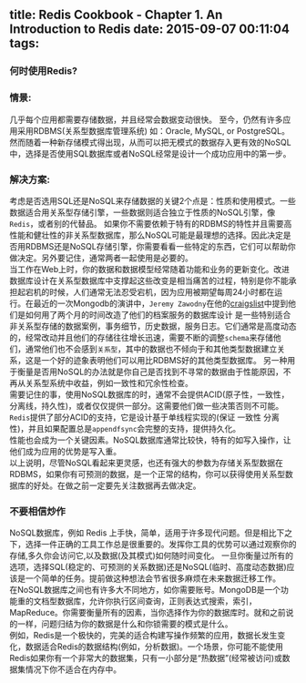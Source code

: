 title: Redis Cookbook - Chapter 1. An Introduction to Redis
date: 2015-09-07 00:11:04
tags:
---

### 何时使用Redis?

### 情景:  
  几乎每个应用都需要存储数据，并且经常会数据变动很快。 至今，仍然有许多应用采用RDBMS(关系型数据库管理系统) 如：Oracle, MySQL, or PostgreSQL。然而随着一种新存储模式得出现，从而可以把无模式的数据存入更有效的NoSQL中，选择是否使用SQL数据库或者NoSQL经常是设计一个成功应用中的第一步。

### 解决方案:  
  考虑是否选用SQL还是NoSQL来存储数据的关键2个点是：性质和使用模式。一些数据适合用关系型存储引擎，一些数据则适合独立于性质的NoSQL引擎，像`Redis`，或者别的代替品。  如果你不需要依赖于特有的RDBMS的特性并且需要高性能和健壮性的非关系型数据库，那么NoSQL可能是最理想的选择。因此决定是否用RDBMS还是NoSQL存储引擎，你需要看看一些特定的东西，它们可以帮助你做决定。另外要记住，通常两者一起使用是必要的。  
  当工作在Web上时，你的数据和数据模型经常随着功能和业务的更新变化。改进数据库设计在关系型数据库中支撑起这些改变是相当痛苦的过程，特别是你不能承担起宕机的时候，人们通常无法忍受宕机，因为应用被期望每周24小时都在运行。在最近的一次Mongodb的演讲中，`Jeremy Zawodny`在他的[craigslist](http://blog.zawodny.com/category/craigslist/)中提到他们是如何用了两个月的时间改造了他们的档案服务的数据库设计
  是一些特别适合非关系型存储的数据案例，事务细节，历史数据，服务日志。它们通常是高度动态的，经常改动并且他们的存储往往增长迅速，需要不断的调整`schema`来存储他们，通常他们也不会感到`关系型`，其中的数据也不倾向于和其他类型数据建立关系，这是一个好的迹象表明他们可以用比RDBMS好的其他类型数据库。
  另一种用于衡量是否用NoSQL的办法就是你自己是否找到不寻常的数据由于性能原因，不再从关系型系统中收益，例如一致性和冗余性检查。  
  需要记住的事，使用NoSQL数据库的时，通常不会提供ACID(原子性，一致性，分离线，持久性)，或者仅仅提供一部分。这需要他们做一些决策否则不可能。  
  `Redis`提供了部分ACID的支持，它是设计基于单线程实现的(保证 一致性 分离性)，并且如果配置总是`appendfsync`会完整的支持，提供持久化。  
  性能也会成为一个关键因素。NoSQL数据库通常比较快，特有的如写入操作，让他们成为应用的优势是写入重。  
  以上说明，尽管NoSQL看起来更灵感，也还有强大的参数为存储关系型数据在RDBMS，如果你有可预测的数据，是一个正常的结构，你可以获得使用关系型数据库的好处。在做之前一定要先关注数据再去做决定。

### 不要相信炒作
  NoSQL数据库，例如 Redis 上手快，简单，适用于许多现代问题。但是相比下之下，选择一件正确的工具工作总是很重要的。发挥你工具的优势可以通过观察你的存储,多久你会访问它,以及数据(及其模式)如何随时间变化。
  一旦你衡量过所有的选项，选择SQL(稳定的、可预测的关系数据)还是NoSQL(临时、高度动态数据)应该是一个简单的任务。提前做这种想法会节省很多麻烦在未来数据迁移工作。  
  在NoSQL数据库之间也有许多大不同地方，如你需要账号。MongoDB是一个功能重的文档型数据库，允许你执行区间查询，正则表达式搜索，索引，MapReduce。你需要衡量所有的因素，当你选择作为你的数据库时。就和之前说的一样，问题归结为你的数据是什么和你锁需要的模式是什么。  
  例如，Redis是一个极快的，完美的适合构建写操作频繁的应用，数据长发生变化，数据适合Redis的数据结构(例如，分析数据)。一个场景，你可能不能使用Redis如果你有一个非常大的数据集，只有一小部分是“热数据”(经常被访问)或数据集情况下你不适合在内存中。
